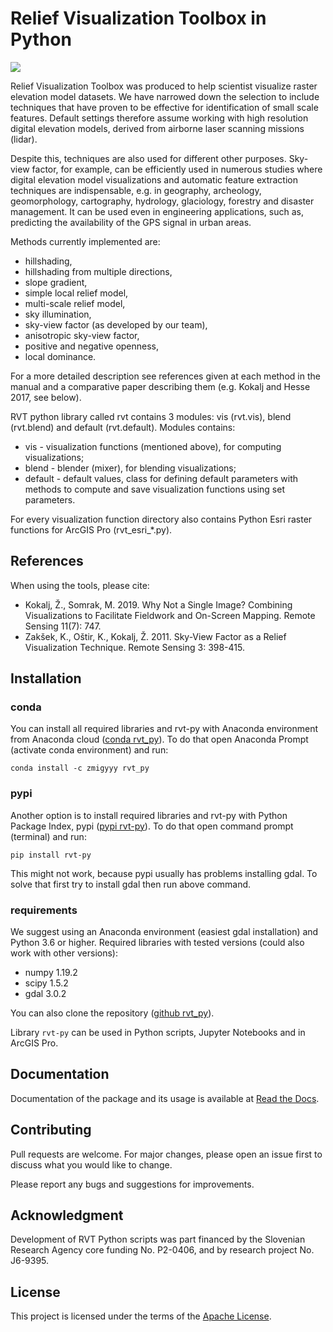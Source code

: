# Relief Visualization Toolbox in Python

![](./docs/figures/RVT_head.png)

Relief Visualization Toolbox was produced to help scientist visualize raster elevation model datasets. We have narrowed down the selection to include techniques that have proven to be effective for identification of small scale features. Default settings therefore assume working with high resolution digital elevation models, derived from airborne laser scanning missions (lidar).

Despite this, techniques are also used for different other purposes. Sky-view factor, for example, can be efficiently used in numerous studies where digital elevation model visualizations and automatic feature extraction techniques are indispensable, e.g. in geography, archeology,  geomorphology, cartography, hydrology, glaciology, forestry and disaster management. It can be used even in engineering applications, such as, predicting the availability of the GPS signal in urban areas.

Methods currently implemented are:

*   hillshading,
*   hillshading from multiple directions,
*   slope gradient,
*   simple local relief model,
*   multi-scale relief model,
*   sky illumination,
*   sky-view factor (as developed by our team),
*   anisotropic sky-view factor,
*   positive and negative openness,
*   local dominance.

For a more detailed description see references given at each method in the manual and a comparative paper describing them (e.g. Kokalj and Hesse 2017, see below).

RVT python library called rvt contains 3 modules: vis (rvt.vis), blend (rvt.blend) and default (rvt.default). Modules contains:
* vis       -   visualization functions (mentioned above), for computing visualizations;
* blend     -   blender (mixer), for blending visualizations;
* default   -   default values, class for defining default parameters with methods to compute and save visualization functions using set parameters.

For every visualization function directory also contains Python Esri raster functions for ArcGIS Pro (rvt_esri_*.py).

## References

When using the tools, please cite:

*   Kokalj, Ž., Somrak, M. 2019. Why Not a Single Image? Combining Visualizations to Facilitate Fieldwork and On-Screen Mapping. Remote Sensing 11(7): 747.
*   Zakšek, K., Oštir, K., Kokalj, Ž. 2011. Sky-View Factor as a Relief Visualization Technique. Remote Sensing 3: 398-415.

## Installation

### conda

You can install all required libraries and rvt-py with Anaconda environment from Anaconda cloud ([conda rvt_py](https://anaconda.org/zmigyyy/rvt_py)). To do that open Anaconda Prompt (activate conda environment) and run:

`conda install -c zmigyyy rvt_py`

### pypi

Another option is to install required libraries and rvt-py with Python Package Index, pypi ([pypi rvt-py](https://pypi.org/project/rvt-py)). To do that open command prompt (terminal) and run:

`pip install rvt-py`

This might not work, because pypi usually has problems installing gdal. To solve that first try to install gdal then run above command.

### requirements

We suggest using an Anaconda environment (easiest gdal installation) and Python 3.6 or higher. Required libraries with tested versions (could also work with other versions):

*   numpy 1.19.2
*   scipy 1.5.2
*   gdal 3.0.2


You can also clone the repository ([github rvt_py](https://github.com/EarthObservation/RVT_py)).

Library `rvt-py` can be used in Python scripts, Jupyter Notebooks and in ArcGIS Pro.

## Documentation

Documentation of the package and its usage is available at [Read the Docs](https://rvt-py.readthedocs.io/).

## Contributing
Pull requests are welcome. For major changes, please open an issue first to discuss what you would like to change.

Please report any bugs and suggestions for improvements.

## Acknowledgment

Development of RVT Python scripts was part financed by the Slovenian Research Agency core funding No. P2-0406, and by research project No. J6-9395.

## License
This project is licensed under the terms of the [Apache License](LICENSE).

